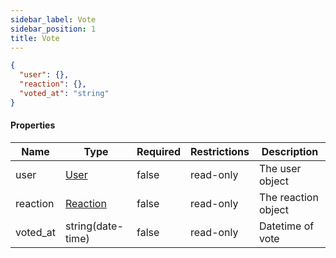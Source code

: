 ```yaml
---
sidebar_label: Vote
sidebar_position: 1
title: Vote
---
```


```json
{
  "user": {},
  "reaction": {},
  "voted_at": "string"
}

```

#### Properties

| Name     | Type                                               | Required | Restrictions | Description         |
|----------|----------------------------------------------------|----------|--------------|---------------------|
| user     | [User](/docs/apireference/v2/schemas/user)         | false    | read-only    | The user object     |
| reaction | [Reaction](/docs/apireference/v2/schemas/reaction) | false    | read-only    | The reaction object |
| voted_at | string(date-time)                                  | false    | read-only    | Datetime of vote    |


